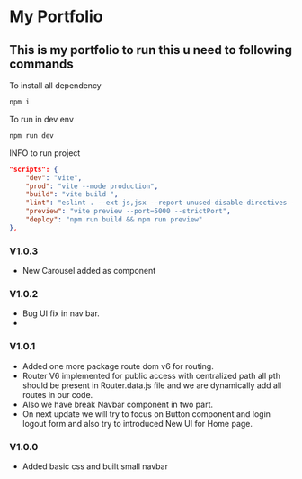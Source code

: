 # My Portfolio

## This is my portfolio to run this u need to following commands

To install all dependency
```powershell
npm i
```

To run in dev env
```powershell
npm run dev
``````

INFO to run project
```json
"scripts": {
    "dev": "vite",
    "prod": "vite --mode production",
    "build": "vite build ",
    "lint": "eslint . --ext js,jsx --report-unused-disable-directives --max-warnings 0",
    "preview": "vite preview --port=5000 --strictPort",
    "deploy": "npm run build && npm run preview"
},

```
### V1.0.3
* New Carousel added as component
### V1.0.2
* Bug UI fix in nav bar.
*  
### V1.0.1
* Added one more package route dom v6 for routing.
* Router V6 implemented for public access with centralized path all pth should be present in Router.data.js file and we are dynamically add all routes in our code.
* Also we have break Navbar component in two part.
* On next update we will try to focus on Button component and login logout form and also try to introduced New UI for Home page.

### V1.0.0
* Added basic css and built small navbar